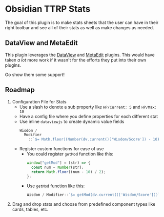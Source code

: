 # Obsidian TTRP Stats

The goal of this plugin is to make stats sheets that the user can have in their right toolbar and see all of their stats as well as make changes as needed.

## DataView and MetaEdit

This plugin leverages the [DataView](https://github.com/blacksmithgu/obsidian-dataview) and [MetaEdit](https://github.com/chhoumann/MetaEdit) plugins. This would have taken _a lot_ more work if it wasn't for the efforts they put into their own plugins.

Go show them some support!

## Roadmap

1. Configuration File for Stats
   - Use a slash to denote a sub property like `HP/Current: 5` and `HP/Max: 10`
   - Have a config file where you define properties for each different stat
   - Use inline `dataviewjs` to create dynamic value fields
     ```javascript
     Wisdom /
       Modifier
         ::`$= Math.floor((Number(dv.current()['Wisdom/Score']) - 10) / 2)`;
     ```
   - Register custom functions for ease of use
     - You could register `getMod` function like this:
       ```javascript
       window["getMod"] = (str) => {
         const num = Number(str);
         return Math.floor((num - 10) / 2);
       };
       ```
     - Use `getMod` function like this:
       ```javascript
       Wisdom / Modifier::`$= getMod(dv.current()['Wisdom/Score']))`;
       ```
2. Drag and drop stats and choose from predefined component types like cards, tables, etc.
